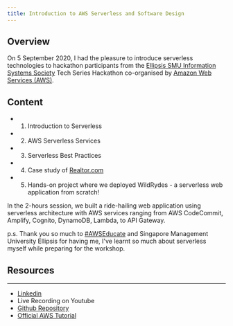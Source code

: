 ```yaml
---
title: Introduction to AWS Serverless and Software Design
---
```


## Overview
On 5 September 2020, I had the pleasure to introduce serverless technologies to hackathon participants from the [Ellipsis SMU Information Systems Society](https://www.linkedin.com/company/ellipsis-smu-computing-and-information-systems-society/) Tech Series Hackathon co-organised by [Amazon Web Services (AWS)](https://www.linkedin.com/company/amazon-web-services/). 

## Content
- 1) Introduction to Serverless
- 2) AWS Serverless Services
- 3) Serverless Best Practices
- 4) Case study of [Realtor.com](http://realtor.com/)  
- 5) Hands-on project where we deployed WildRydes - a serverless web application from scratch!  

In the 2-hours session, we built a ride-hailing web application using serverless architecture with AWS services ranging from AWS CodeCommit, Amplify, Cognito, DynamoDB, Lambda, to API Gateway.

p.s. Thank you so much to [#AWSEducate](https://www.linkedin.com/feed/hashtag/?keywords=awseducate&highlightedUpdateUrns=urn%3Ali%3Aactivity%3A6707852641642397696) and Singapore Management University Ellipsis for having me, I've learnt so much about serverless myself while preparing for the workshop.  
  
  
## Resources
---
- [Linkedin](https://www.linkedin.com/posts/glendonthaiw_awseducate-activity-6707852641642397696-WzfV)
- Live Recording on Youtube
- [Github Repository](https://github.com/glendont/aws-serverless-workshop)
- [Official AWS Tutorial](https://aws.amazon.com/getting-started/hands-on/build-serverless-web-app-lambda-apigateway-s3-dynamodb-cognito/)


